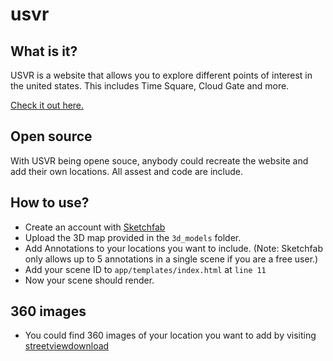 # usvr

## What is it?
USVR is a website that allows you to explore different points of interest in the united states. This includes Time Square, Cloud Gate and more.

[Check it out here.](https://usvr.herokuapp.com/)

## Open source
With USVR being opene souce, anybody could recreate the website and add their own locations. All assest and code are include.

## How to use?
- Create an account with [Sketchfab](Sketchfab.com)
- Upload the 3D map provided in the `3d_models` folder.
- Add Annotations to your locations you want to include. (Note: Sketchfab only allows up to 5 annotations in a single scene if you are a free user.)
- Add your scene ID to `app/templates/index.html` at `line 11`
- Now your scene should render.

## 360 images
- You could find 360 images of your location you want to add by visiting [streetviewdownload](https://streetviewdownload.eu)
